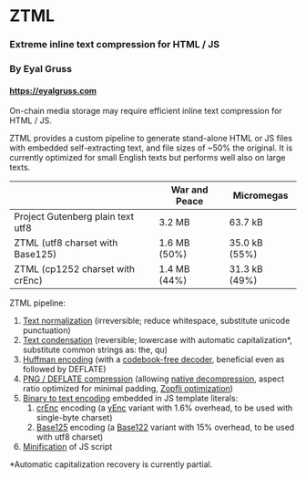 # ZTML

### Extreme inline text compression for HTML / JS
### By Eyal Gruss
#### https://eyalgruss.com

On-chain media storage may require efficient inline text compression for HTML / JS.

ZTML provides a custom pipeline to generate stand-alone HTML or JS files with embedded self-extracting text, and file sizes of ~50% the original.
It is currently optimized for small English texts but performs well also on large texts.


|                                   | War and Peace | Micromegas    | 
|-----------------------------------|---------------|---------------|
| Project Gutenberg plain text utf8 | 3.2 MB        | 63.7 kB       |
| ZTML (utf8 charset with Base125)  | 1.6 MB (50%)  | 35.0 kB (55%) |
| ZTML (cp1252 charset with crEnc)  | 1.4 MB (44%)  | 31.3 kB (49%) |

ZTML pipeline:

1. [Text normalization](ztml/text_utils.py) (irreversible; reduce whitespace, substitute unicode punctuation)
2. [Text condensation](ztml/text_utils.py) (reversible; lowercase with automatic capitalization*, substitute common strings as: the, qu)
3. [Huffman encoding](ztml/huffman.py) (with a [codebook-free decoder](https://researchgate.net/publication/3159499_On_the_implementation_of_minimum_redundancy_prefix_codes
), beneficial even as followed by DEFLATE)
4. [PNG / DEFLATE compression](ztml/deflate.py) (allowing [native decompression](https://web.archive.org/web/20090220141811/http://blog.nihilogic.dk/2008/05/compression-using-canvas-and-png.html
), aspect ratio optimized for minimal padding, [Zopfli optimization](https://github.com/google/zopfli))
5. [Binary to text encoding](https://en.wikipedia.org/wiki/Binary-to-text_encoding) embedded in JS template literals:
     1. [crEnc](ztml/crenc.py) encoding (a [yEnc](http://www.yenc.org) variant with 1.6% overhead, to be used with single-byte charset)
     2. [Base125](ztml/base125.py) encoding (a [Base122](https://blog.kevinalbs.com/base122) variant with 15% overhead, to be used with utf8 charset)
7. [Minification](ztml/webify.py) of JS script

*Automatic capitalization recovery is currently partial. 
